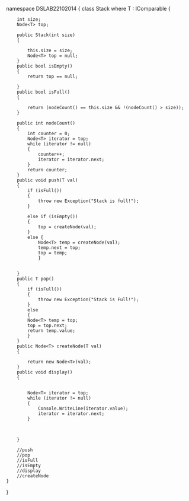 namespace DSLAB22102014
{
    class Stack<T> where T : IComparable
    {

        int size;
        Node<T> top;

        public Stack(int size)
        {

            this.size = size;
            Node<T> top = null;
        }
        public bool isEmpty()
        {
            return top == null;

        }
        public bool isFull()
        {

            return (nodeCount() == this.size && !(nodeCount() > size));
        }

        public int nodeCount()
        {
            int counter = 0;
            Node<T> iterator = top;
            while (iterator != null)
            {
                counter++;
                iterator = iterator.next;
            }
            return counter;
        }
        public void push(T val)
        {
            if (isFull())
            {
                throw new Exception("Stack is full!");
            }
           
            else if (isEmpty())
            {
                top = createNode(val);
            }
            else {
                Node<T> temp = createNode(val);
                temp.next = top;
                top = temp;
                }


        }
        public T pop()
        {
            if (isFull())
            {
                throw new Exception("Stack is Full!");
            }
            else
            {
            Node<T> temp = top;
            top = top.next;
            return temp.value;
            }
        }
        public Node<T> createNode(T val)
        {

            return new Node<T>(val);
        }
        public void display()
        {

            
            Node<T> iterator = top;
            while (iterator != null)
            {
                Console.WriteLine(iterator.value);
                iterator = iterator.next;
            }
            


        }

        //push
        //pop
        //isFull
        //isEmpty
        //display
        //createNode
    }
}
